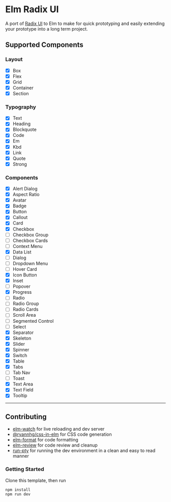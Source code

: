 # Elm Radix UI

A port of [Radix UI](https://www.radix-ui.com/) to Elm to make for quick prototyping and easily extending your prototype into a long term project.

## Supported Components

### Layout

-   [x] Box
-   [x] Flex
-   [x] Grid
-   [x] Container
-   [x] Section

### Typography

-   [x] Text
-   [x] Heading
-   [x] Blockquote
-   [x] Code
-   [x] Em
-   [x] Kbd
-   [x] Link
-   [x] Quote
-   [x] Strong

### Components

-   [x] Alert Dialog
-   [x] Aspect Ratio
-   [x] Avatar
-   [x] Badge
-   [x] Button
-   [x] Callout
-   [x] Card
-   [x] Checkbox
-   [ ] Checkbox Group
-   [ ] Checkbox Cards
-   [ ] Context Menu
-   [x] Data List
-   [ ] Dialog
-   [ ] Dropdown Menu
-   [ ] Hover Card
-   [x] Icon Button
-   [x] Inset
-   [ ] Popover
-   [x] Progress
-   [ ] Radio
-   [ ] Radio Group
-   [ ] Radio Cards
-   [ ] Scroll Area
-   [ ] Segmented Control
-   [ ] Select
-   [x] Separator
-   [x] Skeleton
-   [x] Slider
-   [x] Spinner
-   [x] Switch
-   [x] Table
-   [x] Tabs
-   [ ] Tab Nav
-   [ ] Toast
-   [x] Text Area
-   [x] Text Field
-   [x] Tooltip

---

## Contributing



-   [elm-watch](https://lydell.github.io/elm-watch/what-elm-watch-is/) for live reloading and dev server
-   [@ryannhg/css-in-elm](https://www.npmjs.com/package/@ryannhg/css-in-elm) for CSS code generation
-   [elm-format](https://github.com/avh4/elm-format) for code formatting
-   [elm-review](https://www.npmjs.com/package/elm-review) for code review and cleanup
-   [run-pty](https://www.npmjs.com/package/run-pty) for running the dev environment in a clean and easy to read manner

### Getting Started

Clone this template, then run

```sh
npm install
npm run dev
```

